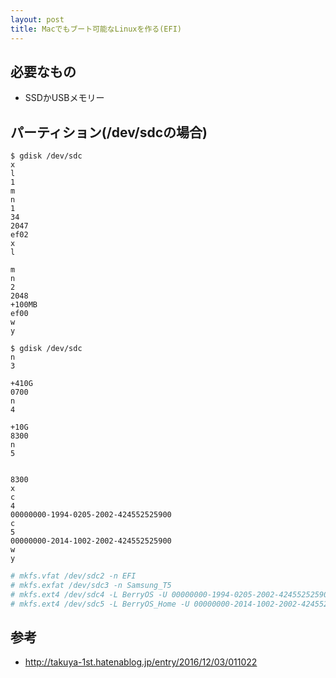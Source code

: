 ```yaml
---
layout: post
title: Macでもブート可能なLinuxを作る(EFI)
---
```


## 必要なもの

- SSDかUSBメモリー

## パーティション(/dev/sdcの場合)

```
$ gdisk /dev/sdc
x
l
1
m
n
1
34
2047
ef02
x
l

m
n
2
2048
+100MB
ef00
w
y
```

```
$ gdisk /dev/sdc
n
3

+410G
0700
n
4

+10G
8300
n
5


8300
x
c
4
00000000-1994-0205-2002-424552525900
c
5
00000000-2014-1002-2002-424552525900
w
y
```

```bash
# mkfs.vfat /dev/sdc2 -n EFI
# mkfs.exfat /dev/sdc3 -n Samsung_T5
# mkfs.ext4 /dev/sdc4 -L BerryOS -U 00000000-1994-0205-2002-424552525900 -m 1
# mkfs.ext4 /dev/sdc5 -L BerryOS_Home -U 00000000-2014-1002-2002-424552525900
```

## 参考

- http://takuya-1st.hatenablog.jp/entry/2016/12/03/011022
